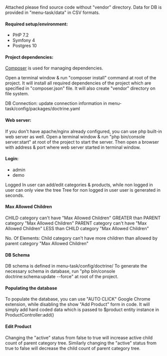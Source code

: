 Attached please find source code without "vendor" directory.
Data for DB is provided in "menu-task/data" in CSV formats.

#### Required setup/environment:
* PHP 7.2
* Symfony 4
* Postgres 10

#### Project dependencies:
[Composer](https://getcomposer.org/) is used for managing dependencies.

Open a terminal window & run "composer install" command at root of the project.
It will install all required dependencies of the project which are specified in "composer.json" file.
It will also create "vendor" directory on file system.


DB Connection:
update connection information in menu-task/config/packages/doctrine.yaml

#### Web server:
If you don't have apache/nginx already configured, you can use php built-in web server as well.
Open a terminal window & run "php bin/console server:start" at root of the project to start the server. Then open a browser with address & port where web
server started in terminal window.


#### Login: 
* admin
* demo

Logged In user can add/edit categories & products, while non logged in user can only view the tree
Tree for non logged in user user is generated in seconds.

#### Max Allowed Children
CHILD category can't have "Max Allowed Children" GREATER than PARENT category "Max Allowed Children"
PARENT category can't have "Max Allowed Children" LESS than CHILD category "Max Allowed Children"

No. Of Elements:
Child category can't have more children than allowed by parent category "Max Allowed Children"


#### DB Schema
DB schema is defined in menu-task/config/doctrine/
To generate the necessary schema in database, run "php bin/console doctrine:schema:update --force" at root of the project.

####  Populating the database
To populate the database, you can use "AUTO CLICK" Google Chrome extension, while disabling the show "Add Product" form in code.
It will simply add hard coded data which is passed to $product entity instance in ProductController:add()


#### Edit Product
Changing the "active" status from false to true will increase active child count of parent category tree.
Similarly changing the "active" status from true to false will decrease the child count of parent category tree.






